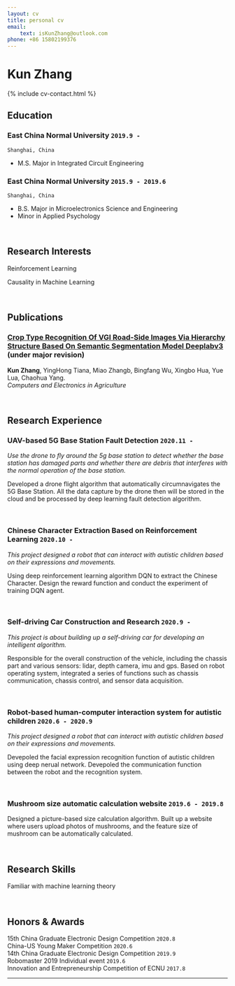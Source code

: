 ```yaml
---
layout: cv
title: personal cv
email: 
    text: isKunZhang@outlook.com
phone: +86 15802199376
---
```

# Kun **Zhang**

<!--
include contact information from the front matter
Supported arguments:
    - homepage: url, text
    - phone
    - email
-->

{% include cv-contact.html %}

## Education

### **East China Normal University** `2019.9 -`

```
Shanghai, China 
```
- M.S. Major in Integrated Circuit Engineering


### **East China Normal University** `2015.9 - 2019.6`

```
Shanghai, China 
```

- B.S.  Major in Microelectronics Science and Engineering
- Minor in Applied Psychology
  
<br>

## Research Interests

Reinforcement Learning

Causality in Machine Learning


<br>

## Publications

### [**Crop Type Recognition Of VGI Road-Side Images Via Hierarchy Structure Based On Semantic Segmentation Model Deeplabv3**](http://website-leadtopaper)  (under major revision)
**Kun Zhang**, YingHong Tiana, Miao Zhangb, Bingfang Wu, Xingbo Hua, Yue Lua, Chaohua Yang.<br> 
_Computers and Electronics in Agriculture_

<!-- 
[[PDF](http://penrose.ink/media/Penrose_SIGGRAPH2020.pdf)]
[[BibTeX]({{ page.homepage.url }}/assets/siggraph20-penrose.txt)]
[[www](http://penrose.ink/siggraph20.html)]
[[repo](https://github.com/penrose/penrose)]-->

<br>

## Research Experience

### **UAV-based 5G Base Station Fault Detection** `2020.11 -`

_Use the drone to fly around the 5g base station to detect whether the base station has damaged parts and whether there are debris that interferes with the normal operation of the base station._

Developed a drone flight algorithm that automatically circumnavigates the 5G Base Station. All the data capture by the drone then will be stored in the cloud and be processed by deep learning fault detection algorithm.

<br>

### **Chinese Character Extraction Based on Reinforcement Learning**  `2020.10 -`

_This project designed a robot that can interact with autistic children based on their expressions and movements._

Using deep reinforcement learning algorithm DQN to extract the Chinese Character. Design the reward function and conduct the experiment of training DQN agent.

<br>

### **Self-driving Car Construction and Research**  `2020.9 -`

_This project is about building up a self-driving car for developing an intelligent algorithm._

Responsible for the overall construction of the vehicle, including the chassis part and various sensors: lidar, depth camera, imu and gps. Based on robot operating system, integrated a series of functions such as chassis communication, chassis control, and sensor data acquisition.


<br>

### **Robot-based human-computer interaction system for autistic children** `2020.6 - 2020.9`

_This project designed a robot that can interact with autistic children based on their expressions and movements._

Devepoled the facial expression recognition function of autistic children using deep nerual network. Devepoled the communication function between the robot and the recognition system.


<br>

### **Mushroom size automatic calculation website**  `2019.6 - 2019.8`
Designed a picture-based size calculation algorithm. Built up a website where users upload photos of mushrooms, and the feature size of mushroom can be automatically calculated.


<br>



## Research Skills
Familiar with machine learning theory



<br>

## Honors & Awards

15th China Graduate Electronic Design Competition  `2020.8` <br>
China-US Young Maker Competition `2020.6` <br>
14th China Graduate Electronic Design Competition  `2019.9` <br>
Robomaster 2019 Individual event                   `2019.6` <br>
Innovation and Entrepreneurship Competition of ECNU  `2017.8` <br>

---



<!-- ### Footer

Last updated: May 2013 -->
